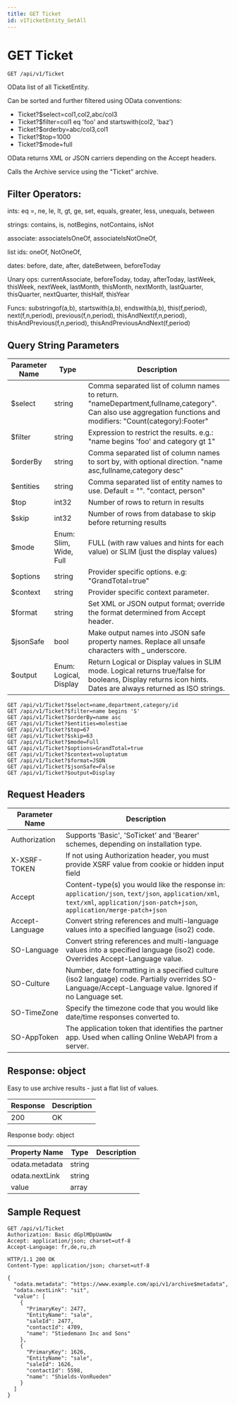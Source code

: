 ```yaml
---
title: GET Ticket
id: v1TicketEntity_GetAll
---
```


# GET Ticket

```http
GET /api/v1/Ticket
```

OData list of all TicketEntity.

Can be sorted and further filtered using OData conventions:

* Ticket?$select=col1,col2,abc/col3
* Ticket?$filter=col1 eq 'foo' and startswith(col2, 'baz')
* Ticket?$orderby=abc/col3,col1
* Ticket?$top=1000
* Ticket?$mode=full


OData returns XML or JSON carriers depending on the Accept headers.


Calls the Archive service using the "Ticket" archive.


## Filter Operators: ##

ints: eq =, ne, le, lt, gt, ge, set, equals, greater, less, unequals, between

strings: contains, is, notBegins, notContains, isNot

associate: associateIsOneOf, associateIsNotOneOf,  

list ids: oneOf, NotOneOf, 

dates: before, date, after, dateBetween, beforeToday

Unary ops: currentAssociate, beforeToday, today, afterToday, lastWeek, thisWeek, nextWeek, lastMonth, thisMonth, nextMonth, lastQuarter, thisQuarter, nextQuarter, thisHalf, thisYear

Funcs: substringof(a,b), startswith(a,b), endswith(a,b), this(f,period), next(f,n,period), previous(f,n,period), thisAndNext(f,n,period), thisAndPrevious(f,n,period), thisAndPreviousAndNext(f,period)






## Query String Parameters

| Parameter Name | Type |  Description |
|----------------|------|--------------|
| $select | string |  Comma separated list of column names to return. "nameDepartment,fullname,category". Can also use aggregation functions and modifiers: "Count(category):Footer" |
| $filter | string |  Expression to restrict the results. e.g.: "name begins 'foo' and category gt 1" |
| $orderBy | string |  Comma separated list of column names to sort by, with optional direction. "name asc,fullname,category desc" |
| $entities | string |  Comma separated list of entity names to use. Default = "". "contact, person" |
| $top | int32 |  Number of rows to return in results |
| $skip | int32 |  Number of rows from database to skip before returning results |
| $mode | Enum: Slim, Wide, Full |  FULL (with raw values and hints for each value) or SLIM (just the display values) |
| $options | string |  Provider specific options. e.g: "GrandTotal=true" |
| $context | string |  Provider specific context parameter. |
| $format | string |  Set XML or JSON output format; override the format determined from Accept header. |
| $jsonSafe | bool |  Make output names into JSON safe property names. Replace all unsafe characters with _ underscore. |
| $output | Enum: Logical, Display |  Return Logical or Display values in SLIM mode. Logical returns true/false for booleans, Display returns icon hints. Dates are always returned as ISO strings. |

```http
GET /api/v1/Ticket?$select=name,department,category/id
GET /api/v1/Ticket?$filter=name begins 'S'
GET /api/v1/Ticket?$orderBy=name asc
GET /api/v1/Ticket?$entities=molestiae
GET /api/v1/Ticket?$top=67
GET /api/v1/Ticket?$skip=63
GET /api/v1/Ticket?$mode=Full
GET /api/v1/Ticket?$options=GrandTotal=true
GET /api/v1/Ticket?$context=voluptatum
GET /api/v1/Ticket?$format=JSON
GET /api/v1/Ticket?$jsonSafe=False
GET /api/v1/Ticket?$output=Display
```


## Request Headers

| Parameter Name | Description |
|----------------|-------------|
| Authorization  | Supports 'Basic', 'SoTicket' and 'Bearer' schemes, depending on installation type. |
| X-XSRF-TOKEN   | If not using Authorization header, you must provide XSRF value from cookie or hidden input field |
| Accept         | Content-type(s) you would like the response in: `application/json`, `text/json`, `application/xml`, `text/xml`, `application/json-patch+json`, `application/merge-patch+json` |
| Accept-Language | Convert string references and multi-language values into a specified language (iso2) code. |
| SO-Language | Convert string references and multi-language values into a specified language (iso2) code. Overrides Accept-Language value. |
| SO-Culture | Number, date formatting in a specified culture (iso2 language) code. Partially overrides SO-Language/Accept-Language value. Ignored if no Language set. |
| SO-TimeZone | Specify the timezone code that you would like date/time responses converted to. |
| SO-AppToken | The application token that identifies the partner app. Used when calling Online WebAPI from a server. |


## Response: object

Easy to use archive results - just a flat list of values.

| Response | Description |
|----------------|-------------|
| 200 | OK |

Response body: object

| Property Name | Type |  Description |
|----------------|------|--------------|
| odata.metadata | string |  |
| odata.nextLink | string |  |
| value | array |  |

## Sample Request

```http!
GET /api/v1/Ticket
Authorization: Basic dGplMDpUamUw
Accept: application/json; charset=utf-8
Accept-Language: fr,de,ru,zh
```

```http_
HTTP/1.1 200 OK
Content-Type: application/json; charset=utf-8

{
  "odata.metadata": "https://www.example.com/api/v1/archive$metadata",
  "odata.nextLink": "sit",
  "value": [
    {
      "PrimaryKey": 2477,
      "EntityName": "sale",
      "saleId": 2477,
      "contactId": 4709,
      "name": "Stiedemann Inc and Sons"
    },
    {
      "PrimaryKey": 1626,
      "EntityName": "sale",
      "saleId": 1626,
      "contactId": 5598,
      "name": "Shields-VonRueden"
    }
  ]
}
```